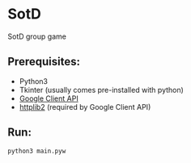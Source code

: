 # SotD
SotD group game

## Prerequisites:
- Python3
- Tkinter (usually comes pre-installed with python)
- [Google Client API](https://github.com/googleapis/google-api-python-client)
- [httplib2](https://pypi.org/project/httplib2/) (required by Google Client API)

## Run:
`python3 main.pyw`
